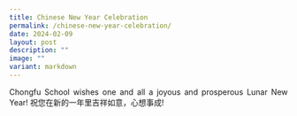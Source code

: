 ```yaml
---
title: Chinese New Year Celebration
permalink: /chinese-new-year-celebration/
date: 2024-02-09
layout: post
description: ""
image: ""
variant: markdown
---
```

<p style="text-align:justify">Chongfu School wishes one and all a joyous and prosperous Lunar New Year! 祝您在新的一年里吉祥如意，心想事成!</p>


